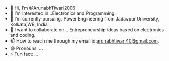 - 👋 Hi, I’m @ArunabhTiwari2006
- 👀 I’m interested in ..Electronics and Programming.
- 🌱 I’m currently pursuing. Power Engineering from Jadavpur University, Kolkata,WB, India
- 💞️ I want to collaborate on .. Entrepreneurship ideas based on electronics and coding.
- 📫 How to reach me through my email id:arunabhtiwari40@gmail.com.
- 😄 Pronouns: ...
- ⚡ Fun fact: ...

<!---
ArunabhTiwari2006/ArunabhTiwari2006 is a ✨ special ✨ repository because its `README.md` (this file) appears on your GitHub profile.
You can click the Preview link to take a look at your changes.
--->
